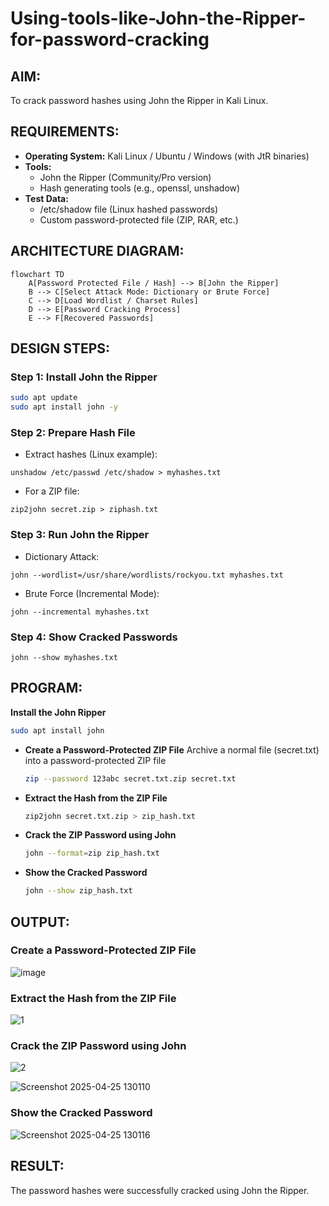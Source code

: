 # Using-tools-like-John-the-Ripper-for-password-cracking
## AIM:
To crack password hashes using John the Ripper in Kali Linux.
## REQUIREMENTS:
- **Operating System:** Kali Linux / Ubuntu / Windows (with JtR binaries)
- **Tools:**
    - John the Ripper (Community/Pro version)
    - Hash generating tools (e.g., openssl, unshadow)
- **Test Data:**
    - /etc/shadow file (Linux hashed passwords)
    - Custom password-protected file (ZIP, RAR, etc.)
## ARCHITECTURE DIAGRAM:
```mermaid
flowchart TD
    A[Password Protected File / Hash] --> B[John the Ripper]
    B --> C[Select Attack Mode: Dictionary or Brute Force]
    C --> D[Load Wordlist / Charset Rules]
    D --> E[Password Cracking Process]
    E --> F[Recovered Passwords]
```
## DESIGN STEPS:
### Step 1: Install John the Ripper
```bash
sudo apt update
sudo apt install john -y
```

### Step 2: Prepare Hash File
- Extract hashes (Linux example):
```
unshadow /etc/passwd /etc/shadow > myhashes.txt
```
- For a ZIP file:
```
zip2john secret.zip > ziphash.txt
```
### Step 3: Run John the Ripper
- Dictionary Attack:
```
john --wordlist=/usr/share/wordlists/rockyou.txt myhashes.txt
```
- Brute Force (Incremental Mode):
```
john --incremental myhashes.txt
```
### Step 4: Show Cracked Passwords
```
john --show myhashes.txt
```
## PROGRAM:
 **Install the John Ripper**
  ```bash
  sudo apt install john
  ```
- **Create a Password-Protected ZIP File**
   Archive a normal file (secret.txt) into a password-protected ZIP file
   ```bash
   zip --password 123abc secret.txt.zip secret.txt
   ```
 - **Extract the Hash from the ZIP File**
   ```bash
   zip2john secret.txt.zip > zip_hash.txt
   ```
- **Crack the ZIP Password using John**
  ```bash
  john --format=zip zip_hash.txt
  ```
- **Show the Cracked Password**
  ```bash
  john --show zip_hash.txt

## OUTPUT:
### Create a Password-Protected ZIP File
![image](https://github.com/user-attachments/assets/38aafaf5-1e19-437e-b081-e65d7b87faaf)


### Extract the Hash from the ZIP File
![1](https://github.com/user-attachments/assets/f56d14b3-308b-46d1-a881-2949f3130fbf)

### Crack the ZIP Password using John
![2](https://github.com/user-attachments/assets/b5150b03-086b-4a42-b23c-6f6c2e19dea4)

![Screenshot 2025-04-25 130110](https://github.com/user-attachments/assets/e6726360-d5ea-44d2-8564-0e428a49a5d8)

### Show the Cracked Password
![Screenshot 2025-04-25 130116](https://github.com/user-attachments/assets/e212ed80-74a0-4532-ba3e-6bd015cde111)

## RESULT:
The password hashes were successfully cracked using John the Ripper.


